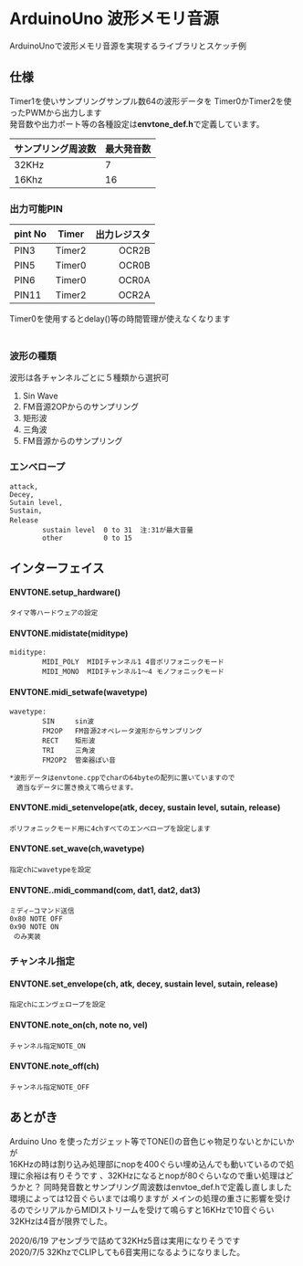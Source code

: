# ArduinoUno  波形メモリ音源
ArduinoUnoで波形メモリ音源を実現するライブラリとスケッチ例

##  仕様

Timer1を使いサンプリングサンプル数64の波形データを
Timer0かTimer2を使ったPWMから出力します  
発音数や出力ポート等の各種設定は**envtone_def.h**で定義しています。

|サンプリング周波数|最大発音数|
|--|--|
|32KHz|7|
|16Khz|16|

### 出力可能PIN

|pint No| Timer | 出力レジスタ|
|:--|    --|--:|
|PIN3  |Timer2|  OCR2B|
|PIN5  |Timer0  |OCR0B|
|PIN6  |Timer0  |OCR0A |
|PIN11 |Timer2  |OCR2A  |

Timer0を使用するとdelay()等の時間管理が使えなくなります  
 　

### 波形の種類
波形は各チャンネルごとに５種類から選択可
1. Sin Wave
2. FM音源2OPからのサンプリング
3. 矩形波
4. 三角波
5. FM音源からのサンプリング

### エンベロープ
    attack,
    Decey,
    Sutain level,
    Sustain,
    Release　
            sustain level  0 to 31  注:31が最大音量
            other          0 to 15

## インターフェイス

#### ENVTONE.setup_hardware()
    タイマ等ハードウェアの設定
#### ENVTONE.midistate(miditype)
    miditype:  
            MIDI_POLY  MIDIチャンネル1 4音ポリフォニックモード
            MIDI_MONO  MIDIチャンネル1～4 モノフォニックモード
#### ENVTONE.midi_setwafe(wavetype)
    wavetype:
            SIN     sin波
            FM2OP   FM音源2オペレータ波形からサンプリング
            RECT    矩形波
            TRI     三角波
            FM2OP2  管楽器ぽい音

    *波形データはenvtone.cppでcharの64byteの配列に置いていますので
    　適当なデータに置き換えて鳴らせます。
#### ENVTONE.midi_setenvelope(atk, decey, sustain level, sutain, release)
    ポリフォニックモード用に4chすべてのエンベロープを設定します

#### ENVTONE.set_wave(ch,wavetype)
    指定chにwavetypeを設定

#### ENVTONE..midi_command(com, dat1, dat2, dat3)
    ミディ―コマンド送信
    0x80 NOTE OFF
    0x90 NOTE ON
     のみ実装

### チャンネル指定

#### ENVTONE.set_envelope(ch, atk, decey, sustain level, sutain, release)
    指定chにエンヴェロープを設定
#### ENVTONE.note_on(ch, note no, vel)
    チャンネル指定NOTE_ON
#### ENVTONE.note_off(ch)
    チャンネル指定NOTE_OFF

## あとがき
Arduino Uno を使ったガジェット等でTONE()の音色じゃ物足りないとかにいかが  
16KHzの時は割り込み処理部にnopを400ぐらい埋め込んでも動いているので処理に余裕は有りそうです 、32KHzになるとnopが80ぐらいなので重い処理はどうかと？
同時発音数とサンプリング周波数はenvtoe_def.hで定義し直しました  
環境によっては12音ぐらいまでは鳴りますが
メインの処理の重さに影響を受けるのでシリアルからMIDIストリームを受けて鳴らすと16KHzで10音ぐらい32KHzは4音が限界でした。  

2020/6/19
アセンブラで詰めて32KHz5音は実用になりそうです  
2020/7/5
32KhzでCLIPしても6音実用になるようになりました。

